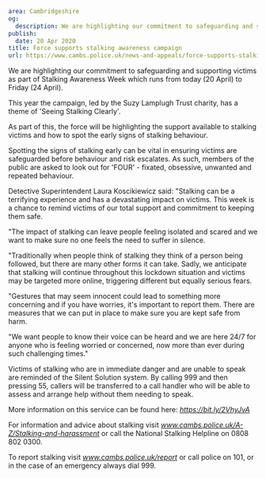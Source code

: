 ```yaml
area: Cambridgeshire
og:
  description: We are highlighting our commitment to safeguarding and supporting victims as part of Stalking Awareness Week which runs from today (20 April) to Friday (24 April).
publish:
  date: 20 Apr 2020
title: Force supports stalking awareness campaign
url: https://www.cambs.police.uk/news-and-appeals/force-supports-stalking-awareness-campaign
```

We are highlighting our commitment to safeguarding and supporting victims as part of Stalking Awareness Week which runs from today (20 April) to Friday (24 April).

This year the campaign, led by the Suzy Lamplugh Trust charity, has a theme of 'Seeing Stalking Clearly'.

As part of this, the force will be highlighting the support available to stalking victims and how to spot the early signs of stalking behaviour.

Spotting the signs of stalking early can be vital in ensuring victims are safeguarded before behaviour and risk escalates. As such, members of the public are asked to look out for 'FOUR' - fixated, obsessive, unwanted and repeated behaviour.

Detective Superintendent Laura Koscikiewicz said: "Stalking can be a terrifying experience and has a devastating impact on victims. This week is a chance to remind victims of our total support and commitment to keeping them safe.

"The impact of stalking can leave people feeling isolated and scared and we want to make sure no one feels the need to suffer in silence.

"Traditionally when people think of stalking they think of a person being followed, but there are many other forms it can take. Sadly, we anticipate that stalking will continue throughout this lockdown situation and victims may be targeted more online, triggering different but equally serious fears.

"Gestures that may seem innocent could lead to something more concerning and if you have worries, it's important to report them. There are measures that we can put in place to make sure you are kept safe from harm.

"We want people to know their voice can be heard and we are here 24/7 for anyone who is feeling worried or concerned, now more than ever during such challenging times."

Victims of stalking who are in immediate danger and are unable to speak are reminded of the Silent Solution system. By calling 999 and then pressing 55, callers will be transferred to a call handler who will be able to assess and arrange help without them needing to speak.

More information on this service can be found here: _https://bit.ly/2VhyJvA_

For information and advice about stalking visit _www.cambs.police.uk/A-Z/Stalking-and-harassment_ or call the National Stalking Helpline on 0808 802 0300.

To report stalking visit _www.cambs.police.uk/report_ or call police on 101, or in the case of an emergency always dial 999.
